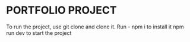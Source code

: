 # PORTFOLIO PROJECT

To run the project, use git clone and clone it.
Run - npm i to install it
npm run dev to start the project
